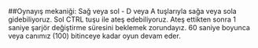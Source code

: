 ##Oynayış mekaniği:
Sağ veya sol - D veya A tuşlarıyla sağa veya sola gidebiliyoruz.
Sol CTRL tuşu ile ateş edebiliyoruz.
Ateş ettikten sonra 1 saniye şarjör değiştirme süresini beklemek zorundayız.
60 saniye boyunca veya canımız (100) bitinceye kadar oyun devam eder.
